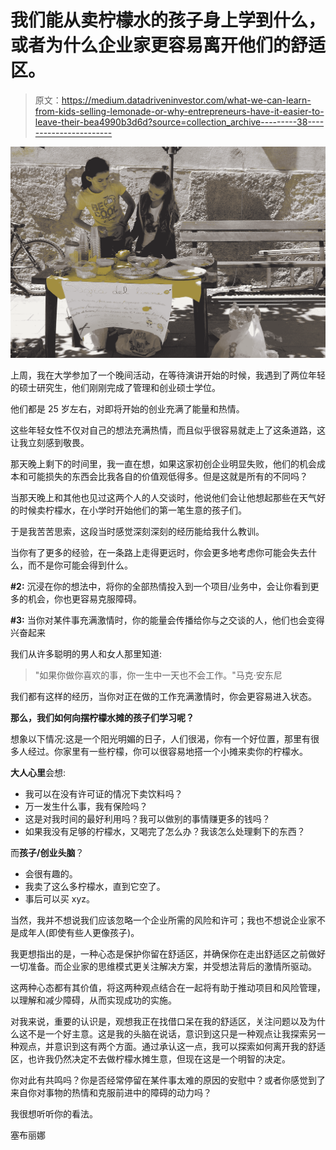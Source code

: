 # 我们能从卖柠檬水的孩子身上学到什么，或者为什么企业家更容易离开他们的舒适区。

> 原文：<https://medium.datadriveninvestor.com/what-we-can-learn-from-kids-selling-lemonade-or-why-entrepreneurs-have-it-easier-to-leave-their-bea4990b3d6d?source=collection_archive---------38----------------------->

![](img/e5f6054d63c949929a5c57e488ad99fc.png)

上周，我在大学参加了一个晚间活动，在等待演讲开始的时候，我遇到了两位年轻的硕士研究生，他们刚刚完成了管理和创业硕士学位。

他们都是 25 岁左右，对即将开始的创业充满了能量和热情。

这些年轻女性不仅对自己的想法充满热情，而且似乎很容易就走上了这条道路，这让我立刻感到敬畏。

那天晚上剩下的时间里，我一直在想，如果这家初创企业明显失败，他们的机会成本和可能损失的东西会比我各自的价值观低得多。但是这就是所有的不同吗？

当那天晚上和其他也见过这两个人的人交谈时，他说他们会让他想起那些在天气好的时候卖柠檬水，在小学时开始他们的第一笔生意的孩子们。

于是我苦苦思索，这段当时感觉深刻深刻的经历能给我什么教训。

当你有了更多的经验，在一条路上走得更远时，你会更多地考虑你可能会失去什么，而不是你可能会得到什么。

**#2:** 沉浸在你的想法中，将你的全部热情投入到一个项目/业务中，会让你看到更多的机会，你也更容易克服障碍。

**#3:** 当你对某件事充满激情时，你的能量会传播给你与之交谈的人，他们也会变得兴奋起来

我们从许多聪明的男人和女人那里知道:

> "如果你做你喜欢的事，你一生中一天也不会工作。"马克·安东尼

我们都有这样的经历，当你对正在做的工作充满激情时，你会更容易进入状态。

**那么，我们如何向摆柠檬水摊的孩子们学习呢？**

想象以下情况:这是一个阳光明媚的日子，人们很渴，你有一个好位置，那里有很多人经过。你家里有一些柠檬，你可以很容易地搭一个小摊来卖你的柠檬水。

**大人心里**会想:

*   我可以在没有许可证的情况下卖饮料吗？
*   万一发生什么事，我有保险吗？
*   这是对我时间的最好利用吗？我可以做别的事情赚更多的钱吗？
*   如果我没有足够的柠檬水，又喝完了怎么办？我该怎么处理剩下的东西？

而**孩子/创业头脑**？

*   会很有趣的。
*   我卖了这么多柠檬水，直到它空了。
*   事后可以买 xyz。

当然，我并不想说我们应该忽略一个企业所需的风险和许可；我也不想说企业家不是成年人(即使有些人更像孩子)。

我更想指出的是，一种心态是保护你留在舒适区，并确保你在走出舒适区之前做好一切准备。而企业家的思维模式更关注解决方案，并受想法背后的激情所驱动。

这两种心态都有其价值，将这两种观点结合在一起将有助于推动项目和风险管理，以理解和减少障碍，从而实现成功的实施。

对我来说，重要的认识是，观想我正在找借口呆在我的舒适区，关注问题以及为什么这不是一个好主意。这是我的头脑在说话，意识到这只是一种观点让我探索另一种观点，并意识到这有两个方面。通过承认这一点，我可以探索如何离开我的舒适区，也许我仍然决定不去做柠檬水摊生意，但现在这是一个明智的决定。

你对此有共鸣吗？你是否经常停留在某件事太难的原因的安慰中？或者你感觉到了来自你对事物的热情和克服前进中的障碍的动力吗？

我很想听听你的看法。

塞布丽娜